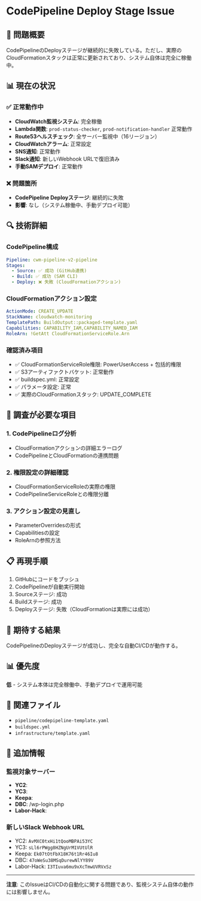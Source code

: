 # CodePipeline Deploy Stage Issue

## 🚨 問題概要
CodePipelineのDeployステージが継続的に失敗している。ただし、実際のCloudFormationスタックは正常に更新されており、システム自体は完全に稼働中。

## 📊 現在の状況

### ✅ 正常動作中
- **CloudWatch監視システム**: 完全稼働
- **Lambda関数**: `prod-status-checker`, `prod-notification-handler` 正常動作
- **Route53ヘルスチェック**: 全サーバー監視中（16リージョン）
- **CloudWatchアラーム**: 正常設定
- **SNS通知**: 正常動作
- **Slack通知**: 新しいWebhook URLで復旧済み
- **手動SAMデプロイ**: 正常動作

### ❌ 問題箇所
- **CodePipeline Deployステージ**: 継続的に失敗
- **影響**: なし（システム稼働中、手動デプロイ可能）

## 🔍 技術詳細

### CodePipeline構成
```yaml
Pipeline: cwm-pipeline-v2-pipeline
Stages:
  - Source: ✅ 成功 (GitHub連携)
  - Build: ✅ 成功 (SAM CLI)
  - Deploy: ❌ 失敗 (CloudFormationアクション)
```

### CloudFormationアクション設定
```yaml
ActionMode: CREATE_UPDATE
StackName: cloudwatch-monitoring
TemplatePath: BuildOutput::packaged-template.yaml
Capabilities: CAPABILITY_IAM,CAPABILITY_NAMED_IAM
RoleArn: !GetAtt CloudFormationServiceRole.Arn
```

### 確認済み項目
- ✅ CloudFormationServiceRole権限: PowerUserAccess + 包括的権限
- ✅ S3アーティファクトバケット: 正常動作
- ✅ buildspec.yml: 正常設定
- ✅ パラメータ設定: 正常
- ✅ 実際のCloudFormationスタック: UPDATE_COMPLETE

## 🔧 調査が必要な項目

### 1. CodePipelineログ分析
- CloudFormationアクションの詳細エラーログ
- CodePipelineとCloudFormationの連携問題

### 2. 権限設定の詳細確認
- CloudFormationServiceRoleの実際の権限
- CodePipelineServiceRoleとの権限分離

### 3. アクション設定の見直し
- ParameterOverridesの形式
- Capabilitiesの設定
- RoleArnの参照方法

## 📋 再現手順

1. GitHubにコードをプッシュ
2. CodePipelineが自動実行開始
3. Sourceステージ: 成功
4. Buildステージ: 成功
5. Deployステージ: 失敗（CloudFormationは実際には成功）

## 🎯 期待する結果
CodePipelineのDeployステージが成功し、完全な自動CI/CDが動作する。

## 📊 優先度
**低** - システム本体は完全稼働中、手動デプロイで運用可能

## 🔗 関連ファイル
- `pipeline/codepipeline-template.yaml`
- `buildspec.yml`
- `infrastructure/template.yaml`

## 📝 追加情報

### 監視対象サーバー
- **YC2**: <server-001-domain>
- **YC3**: <server-002-domain>
- **Keepa**: <server-003-domain>
- **DBC**: <server-004-domain>/wp-login.php
- **Labor-Hack**: <server-005-domain>

### 新しいSlack Webhook URL
- YC2: `AvMXC0txHi1tQooMBPAi53YC`
- YC3: `sLl6rPWgg8HZNgUrM1VUtUlR`
- Keepa: `Ek07tOtFbX18K76t1Rr46Iu8`
- DBC: `47oWeSu38MSqDurewNlYY89V`
- Labor-Hack: `I3TIuva6mu9xXcTmwUVRVxSz`

---

**注意**: このIssueはCI/CDの自動化に関する問題であり、監視システム自体の動作には影響しません。
